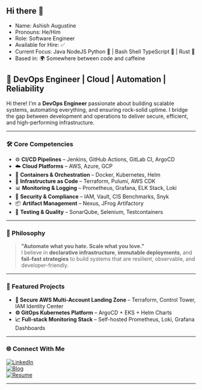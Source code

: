 ## Hi there 👋

- Name: Ashish Augustine
- Pronouns: He/Him
- Role: Software Engineer
- Available for Hire: ✅
- Current Focus: Java NodeJS Python 🐍 | Bash Shell  TypeScript 🗾 | Rust 🦠
- Based in: 🌍 Somewhere between code and caffeine


<!--
**ashish-augustine/ashish-augustine** is a ✨ _special_ ✨ repository because its `README.md` (this file) appears on your GitHub profile.

Here are some ideas to get you started:

- 🔭 I’m currently working on ...
- 🌱 I’m currently learning ...
- 👯 I’m looking to collaborate on ...
- 🤔 I’m looking for help with ...
- 💬 Ask me about ...
- 📫 How to reach me: ...
- 😄 Pronouns: ...
- ⚡ Fun fact: ...
-->



## 🚀 DevOps Engineer | Cloud | Automation | Reliability

Hi there! I'm a **DevOps Engineer** passionate about building scalable systems, automating everything, and ensuring rock-solid uptime. I bridge the gap between development and operations to deliver secure, efficient, and high-performing infrastructure.

---

### 🛠️ Core Competencies

- ⚙️ **CI/CD Pipelines** – Jenkins, GitHub Actions, GitLab CI, ArgoCD  
- ☁️ **Cloud Platforms** – AWS, Azure, GCP  
- 🐳 **Containers & Orchestration** – Docker, Kubernetes, Helm  
- 🧰 **Infrastructure as Code** – Terraform, Pulumi, AWS CDK  
- 📊 **Monitoring & Logging** – Prometheus, Grafana, ELK Stack, Loki  
- 🔐 **Security & Compliance** – IAM, Vault, CIS Benchmarks, Snyk  
- 📦 **Artifact Management** – Nexus, JFrog Artifactory  
- 🧪 **Testing & Quality** – SonarQube, Selenium, Testcontainers  

---

### 🚧 Philosophy

> **"Automate what you hate. Scale what you love."**  
I believe in **declarative infrastructure**, **immutable deployments**, and **fail-fast strategies** to build systems that are resilient, observable, and developer-friendly.

---

### 📂 Featured Projects

- **🔐 Secure AWS Multi-Account Landing Zone** – Terraform, Control Tower, IAM Identity Center  
- **⚙️ GitOps Kubernetes Platform** – ArgoCD + EKS + Helm Charts  
- **📈 Full-stack Monitoring Stack** – Self-hosted Prometheus, Loki, Grafana Dashboards  

---

### 🌐 Connect With Me

[![LinkedIn](https://img.shields.io/badge/LinkedIn-blue?style=flat&logo=linkedin)](https://linkedin.com/in/yoxxxxxxxxxxxxurprofile)  
[![Blog](https://img.shields.io/badge/Blog-%F0%9F%93%9A-orange?style=flat)](https://yourbxxxxxxxxxxxxxxxxlog.dev)  
[![Resume](https://img.shields.io/badge/Resume-PDF-blue)](https://yourdomain.dev/resumxxxxxxxxxxxxxxe.pdf)

---
